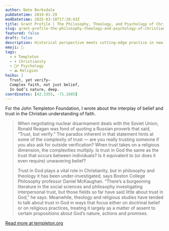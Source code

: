 ```yaml
---
author: Nate Barksdale
pubDatetime: 2019-01-29
modDatetime: 2025-03-18T17:28:43Z
title: Grant Profile | The Philosophy, Theology, and Psychology of Christian Trust in God
slug: grant-profile-the-philosophy-theology-and-psychology-of-christian-trust-in-god
featured: false
draft: false
description: Historical perspective meets cutting-edge practice in new investigations into a central but little-understood aspect of religious life
emoji: 🙏
tags:
  - 🌀 Templeton
  - ✝️ Christianity
  - 🧘‍♂️ Psychology
  - ⛪ Religion
haiku: |
  Trust, yet verify—  
  Complex faith, not just belief,  
  In God’s nature, deep.
coordinates: [42.3355, -71.1685]
---
```


For the John Templeton Foundation, I wrote about the interplay of belief and trust in the Christian understanding of faith.

> When negotiating nuclear disarmament deals with the Soviet Union, Ronald Reagan was fond of quoting a Russian proverb that said, “Trust, but verify.” The paradox inherent in that statement hints at some of the complexity of trust — are you really trusting someone if you also ask for outside verification? When trust takes on a religious dimension, the complexities multiply. Is trust in God the same as the trust that occurs between individuals? Is it equivalent to (or does it even require) unwavering belief?
>
> Trust in God plays a vital role in Christianity, but in philosophy and theology it has been under-investigated, says Boston College Philosophy professor Daniel McKaughan. “There’s a burgeoning literature in the social sciences and philosophy investigating interpersonal trust, but those fields so far have said little about trust in God,” he says. Meanwhile, theology and religious studies have tended to talk about trust in God in ways that focus either on doctrinal belief or on religious practices, treating it largely as a matter of assent to certain propositions about God’s nature, actions and promises.

[Read more at templeton.org](https://www.templeton.org/grant/the-philosophy-theology-and-psychology-of-christian-trust-in-god)
